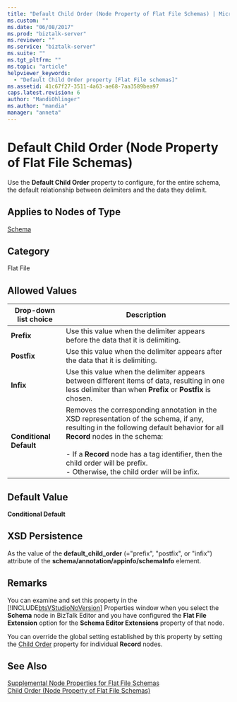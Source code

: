 ```yaml
---
title: "Default Child Order (Node Property of Flat File Schemas) | Microsoft Docs"
ms.custom: ""
ms.date: "06/08/2017"
ms.prod: "biztalk-server"
ms.reviewer: ""
ms.service: "biztalk-server"
ms.suite: ""
ms.tgt_pltfrm: ""
ms.topic: "article"
helpviewer_keywords: 
  - "Default Child Order property [Flat File schemas]"
ms.assetid: 41c67f27-3511-4a63-ae68-7aa3589bea97
caps.latest.revision: 6
author: "MandiOhlinger"
ms.author: "mandia"
manager: "anneta"
---
```

# Default Child Order (Node Property of Flat File Schemas)
Use the **Default Child Order** property to configure, for the entire schema, the default relationship between delimiters and the data they delimit.  
  
## Applies to Nodes of Type  
 [Schema](../core/schema-node-properties.md)  
  
## Category  
 Flat File  
  
## Allowed Values  
  
|Drop-down list choice|Description|  
|----------------------------|-----------------|  
|**Prefix**|Use this value when the delimiter appears before the data that it is delimiting.|  
|**Postfix**|Use this value when the delimiter appears after the data that it is delimiting.|  
|**Infix**|Use this value when the delimiter appears between different items of data, resulting in one less delimiter than when **Prefix** or **Postfix** is chosen.|  
|**Conditional Default**|Removes the corresponding annotation in the XSD representation of the schema, if any, resulting in the following default behavior for all **Record** nodes in the schema:<br /><br /> -   If a **Record** node has a tag identifier, then the child order will be prefix.<br />-   Otherwise, the child order will be infix.|  
  
## Default Value  
 **Conditional Default**  
  
## XSD Persistence  
 As the value of the **default_child_order** (="prefix", "postfix", or "infix") attribute of the **schema/annotation/appinfo/schemaInfo** element.  
  
## Remarks  
 You can examine and set this property in the [!INCLUDE[btsVStudioNoVersion](../includes/btsvstudionoversion-md.md)] Properties window when you select the **Schema** node in BizTalk Editor and you have configured the **Flat File Extension** option for the **Schema Editor Extensions** property of that node.  
  
 You can override the global setting established by this property by setting the [Child Order](../core/child-order-node-property-of-flat-file-schemas.md) property for individual **Record** nodes.  
  
## See Also  
 [Supplemental Node Properties for Flat File Schemas](../core/supplemental-node-properties-for-flat-file-schemas.md)   
 [Child Order (Node Property of Flat File Schemas)](../core/child-order-node-property-of-flat-file-schemas.md)